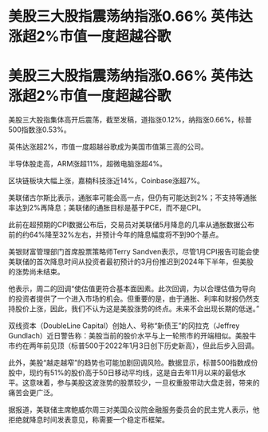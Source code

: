# 美股三大股指震荡纳指涨0.66% 英伟达涨超2%市值一度超越谷歌

# 美股三大股指震荡纳指涨0.66% 英伟达涨超2%市值一度超越谷歌

美股三大股指集体高开后震荡，截至发稿，道指涨0.12%，纳指涨0.66%，标普500指数涨0.53%。

英伟达涨超2%，市值一度超越谷歌成为美国市值第三高的公司。

半导体股走高，ARM涨超11%，超微电脑涨超4%。

区块链板块大幅上涨，嘉楠科技涨近14%，Coinbase涨超7%。

美联储古尔斯比表示，通胀率可能会高一点，但仍有可能达到2%；不支持等通胀率达到2%再降息；美联储的通胀目标是基于PCE，而不是CPI。

此前在超预期的CPI数据公布后，交易员对美联储5月降息的几率从通胀数据公布前的约64%降至32%左右，并预计今年的降息幅度将不到90个基点。

美银财富管理部门首席股票策略师Terry
Sandven表示，尽管1月CPI报告可能会使美联储的首次降息时间从投资者最初预计的3月份推迟到2024年下半年，但美股的涨势尚未结束。

他表示，周二的回调“使估值更符合基本面因素。此次回调，为以合理估值为导向的投资者提供了一个进入市场的机会。但重要的是，由于通胀、利率和财报仍然支持股价上涨，因此，我们不认为这是美股涨势的终点。未来不会出现长期的低迷。”

双线资本（DoubleLine Capital）创始人、号称“新债王”的冈拉克（Jeffrey
Gundlach）近日警告称：美股当前的股价水平与上一轮熊市的开端相似。美股牛市约在两年前见顶（标普500于2022年1月3日创下历史新高），但此后步入回调。

此外，美股“越走越窄”的趋势也可能加剧回调风险。数据显示，标普500指数成份股中，现约有51%的股价高于50日移动平均线，这是自去年11月以来的最低水平。这意味着，参与美股这波涨势的股票较少，一旦权重股带动大盘走弱，带来的痛苦会更广泛。

据报道，美联储主席鲍威尔周三对美国众议院金融服务委员会的民主党人表示，他拒绝就降息时间发表意见，称需要一个稳定币框架。

